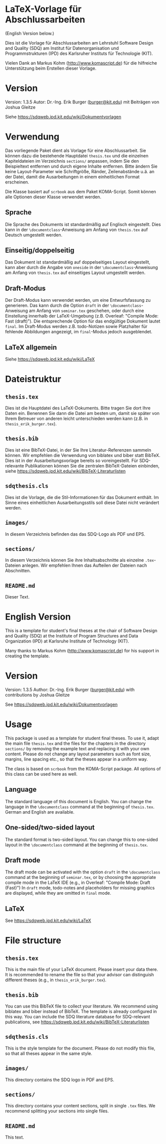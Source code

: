 LaTeX-Vorlage für Abschlussarbeiten
=======
(English Version below.)

Dies ist die Vorlage für Abschlussarbeiten am Lehrstuhl Software Design and
Quality (SDQ) am Institut für Datenorganisation und Programmstrukturen (IPD)
des Karlsruher Instituts für Technologie (KIT).

Vielen Dank an Markus Kohm (http://www.komascript.de) für die hilfreiche
Unterstützung beim Erstellen dieser Vorlage.

Version
=======
Version: 1.3.5
Autor: Dr.-Ing. Erik Burger (burger@kit.edu)
mit Beiträgen von Joshua Gleitze

Siehe https://sdqweb.ipd.kit.edu/wiki/Dokumentvorlagen

Verwendung
==========
Das vorliegende Paket dient als Vorlage für eine Abschlussarbeit. Sie können dazu
die bestehende Hauptdatei `thesis.tex` und die einzelnen Kapiteldateien im
Verzeichnis `sections/` anpassen, indem Sie den Beispieltext entfernen und durch
eigene Inhalte entfernen. Bitte ändern Sie keine Layout-Parameter wie
Schriftgröße, Ränder, Zeilenabstände u.ä. an der Datei, damit die Ausarbeitungen
in einem einheitlichen Format erscheinen.

Die Klasse basiert auf `scrbook` aus dem Paket KOMA-Script. Somit können alle 
Optionen dieser Klasse verwendet werden. 

Sprache
-------
Die Sprache des Dokuments ist standardmäßig auf Englisch eingestellt.
Dies kann in der `\documentclass`-Anweisung am Anfang von `thesis.tex` auf Deutsch 
umgestellt werden.

Einseitig/doppelseitig
----------------------
Das Dokument ist standardmäßig auf doppelseitiges Layout eingestellt, kann aber
durch die Angabe von `oneside` in der `\documentclass`-Anweisung am Anfang von
`thesis.tex` auf einseitiges Layout umgestellt werden.

Draft-Modus
-----------
Der Draft-Modus kann verwendet werden, um eine Entwurfsfassung zu generieren. 
Das kann durch die Option `draft` in der `\documentclass`-Anweisung am Anfang von `seminar.tex` geschehen, oder durch eine Einstellung innerhalb der LaTeX-Umgebung
(z.B. Overleaf: "Compile Mode: Fast (draft)").
Die entsprechende Option für das endgültige Dokument lautet `final`.
Im Draft-Modus werden z.B. todo-Notizen sowie Platzhalter für fehlende Abbildungen angezeigt, im `final`-Modus jedoch ausgeblendet.

LaTeX allgemein
---------------
Siehe https://sdqweb.ipd.kit.edu/wiki/LaTeX

Dateistruktur
============
`thesis.tex`
------------
Dies ist die Hauptdatei des LaTeX-Dokuments. Bitte tragen Sie dort Ihre
Daten ein. Benennen Sie dann die Datei am besten um, damit sie später von
Ihrem Betreuer von anderen leicht unterschieden werden kann
(z.B. in `thesis_erik_burger.tex`).

`thesis.bib`
------------
Dies ist eine BibTeX-Datei, in der Sie Ihre Literatur-Referenzen sammeln
können. Wir empfehlen die Verwendung von biblatex und biber statt BibTeX. 
Dies ist in der Ausarbeitungsvorlage bereits so voreingestellt. Für 
SDQ-relevante Publikationen können Sie die zentralen BibTeX-Dateien einbinden,
siehe https://sdqweb.ipd.kit.edu/wiki/BibTeX-Literaturlisten

`sdqthesis.cls`
---------------
Dies ist die Vorlage, die die Stil-Informationen für das Dokument enthält.
Im Sinne eines einheitlichen Ausarbeitungsstils soll diese Datei nicht
verändert werden.

`images/`
--------
In diesem Verzeichnis befinden das das SDQ-Logo als PDF und EPS.

`sections/`
-----------
In diesem Verzeichnis können Sie ihre Inhaltsabschnitte als einzelne
`.tex`-Dateien anlegen. Wir empfehlen Ihnen das Aufteilen der Dateien nach
Abschnitten.

`README.md`
-----------
Dieser Text.

English Version
===============
This is a template for student's final theses at the chair of Software Design
and Quality (SDQ) at the Institute of Program Structures and Data Organization
(IPD) at Karlsruhe Institute of Technology (KIT).

Many thanks to Markus Kohm (http://www.komascript.de) for his support in
creating the template.

Version
=======
Version: 1.3.5
Author: Dr.-Ing. Erik Burger (burger@kit.edu)
with contributions by Joshua Gleitze

See https://sdqweb.ipd.kit.edu/wiki/Dokumentvorlagen

Usage
=====
This package is used as a template for student final theses. To use it, adapt
the main file `thesis.tex` and the files for the chapters in the directory
`sections/` by removing the example text and replacing it with your own content.
Please do not change any layout parameters such as font size, margins, line
spacing etc., so that the theses appear in a uniform way.

The class is based on `scrbook` from the KOMA-Script package. All options of
this class can be used here as well.

Language
--------
The standard language of this document is English. You can change the
language in the `\documentclass` command at the beginning of `thesis.tex`.
German and English are available.

One-sided/two-sided layout
--------------------------
The standard format is two-sided layout. You can change this to one-sided
layout in the `\documentclass` command at the beginning of `thesis.tex`.

Draft mode
----------
The draft mode can be activated with the option `draft`
in the `\documentclass` command at the beginning of `seminar.tex`,
or by choosing the appropriate compile mode in the LaTeX IDE
(e.g., in Overleaf: "Compile Mode: Draft (Fast)")
In `draft` mode, todo-notes and placeholders for missing graphics are displayed,
while they are omitted in `final` mode.

LaTeX
-----
See https://sdqweb.ipd.kit.edu/wiki/LaTeX

File structure
==============
`thesis.tex`
------------
This is the main file of your LaTeX document. Please insert your data there.
It is recommended to rename the file so that your advisor can distinguish
different theses (e.g., in `thesis_erik_burger.tex`).

`thesis.bib`
------------
You can use this BibTeX file to collect your literature.
We recommend using biblatex and biber instead of BibTeX.
The template is already configured in this way.
You can include the SDQ literature database for SDQ-relevant publications,
see https://sdqweb.ipd.kit.edu/wiki/BibTeX-Literaturlisten

`sdqthesis.cls`
---------------
This is the style template for the document. Please do not modify this file,
so that all theses appear in the same style.

`images/`
--------
This directory contains the SDQ logo in PDF and EPS.

`sections/`
-----------
This directory contains your content sections, split in single `.tex` files.
We recommend splitting your sections into single files.

`README.md`
-----------
This text.